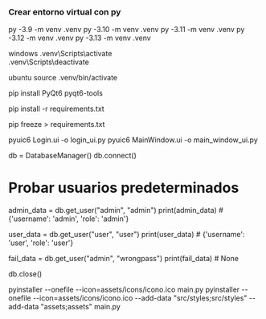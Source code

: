 ### Crear entorno virtual con py
py -3.9 -m venv .venv
py -3.10 -m venv .venv
py -3.11 -m venv .venv
py -3.12 -m venv .venv
py -3.13 -m venv .venv

windows
.venv\Scripts\activate  
.venv\Scripts\deactivate

ubuntu
source .venv/bin/activate

pip install PyQt6 pyqt6-tools

pip install -r requirements.txt

pip freeze > requirements.txt

pyuic6 Login.ui -o login_ui.py
pyuic6 MainWindow.ui -o main_window_ui.py



db = DatabaseManager()
db.connect()

# Probar usuarios predeterminados
admin_data = db.get_user("admin", "admin")
print(admin_data)  # {'username': 'admin', 'role': 'admin'}

user_data = db.get_user("user", "user")
print(user_data)  # {'username': 'user', 'role': 'user'}

fail_data = db.get_user("admin", "wrongpass")
print(fail_data)  # None

db.close()

pyinstaller --onefile --icon=assets/icons/icono.ico main.py
pyinstaller --onefile --icon=assets/icons/icono.ico --add-data "src/styles;src/styles" --add-data "assets;assets" main.py